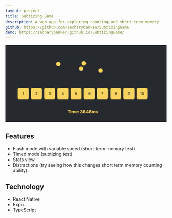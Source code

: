 ```yaml
---
layout: project
title: Subtizing Game
description: A web app for exploring counting and short term memory.
github: https://github.com/zacharybanken/SubtizingGame
demo: https://zacharybanken.github.io/SubtizingGame/
---
```


![Subtizing Game Screenshot](/assets/images/subtizing-game.png)

## Features

- Flash mode with variable speed (short-term memory test)
- Timed mode (subtizing test)
- Stats view
- Distractions (try seeing how this changes short term memory counting ability) 

## Technology

- React Native
- Expo
- TypeScript